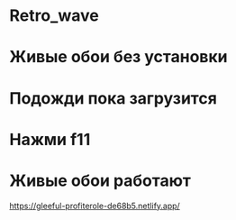 # Retro_wave

# Живые обои без установки

# Подожди пока загрузится
# Нажми f11 
# Живые обои работают

https://gleeful-profiterole-de68b5.netlify.app/
